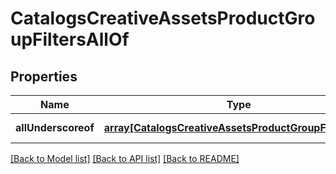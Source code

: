 # CatalogsCreativeAssetsProductGroupFiltersAllOf

## Properties
Name | Type | Description | Notes
------------ | ------------- | ------------- | -------------
**allUnderscoreof** | [**array[CatalogsCreativeAssetsProductGroupFilterKeys]**](CatalogsCreativeAssetsProductGroupFilterKeys.md) |  | [default to null]

[[Back to Model list]](../README.md#documentation-for-models) [[Back to API list]](../README.md#documentation-for-api-endpoints) [[Back to README]](../README.md)


